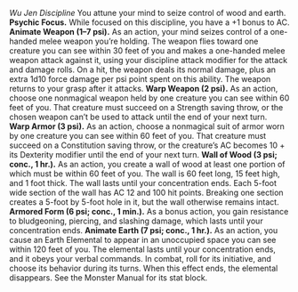 *Wu Jen Discipline*
You attune your mind to seize control of wood and earth.
**Psychic Focus.** While focused on this discipline, you have a +1 bonus to AC.
**Animate Weapon (1–7 psi).** As an action, your mind seizes control of a one-handed melee weapon you’re holding. The weapon flies toward one creature you can see within 30 feet of you and makes a one-handed melee weapon attack against it, using your discipline attack modifier for the attack and damage rolls. On a hit, the weapon deals its normal damage, plus an extra 1d10 force damage per psi point spent on this ability. The weapon returns to your grasp after it attacks.
**Warp Weapon (2 psi).** As an action, choose one nonmagical weapon held by one creature you can see within 60 feet of you. That creature must succeed on a Strength saving throw, or the chosen weapon can’t be used to attack until the end of your next turn.
**Warp Armor (3 psi).** As an action, choose a nonmagical suit of armor worn by one creature you can see within 60 feet of you. That creature must succeed on a Constitution saving throw, or the creature’s AC becomes 10 + its Dexterity modifier until the end of your next turn.
**Wall of Wood (3 psi; conc., 1 hr.).** As an action, you create a wall of wood at least one portion of which must be within 60 feet of you. The wall is 60 feet long, 15 feet high, and 1 foot thick. The wall lasts until your concentration ends. Each 5-foot wide section of the wall has AC 12 and 100 hit points. Breaking one section creates a 5-foot by 5-foot hole in it, but the wall otherwise remains intact.
**Armored Form (6 psi; conc., 1 min.).** As a bonus action, you gain resistance to bludgeoning, piercing, and slashing damage, which lasts until your concentration ends.
**Animate Earth (7 psi; conc., 1 hr.).** As an action, you cause an Earth Elemental to appear in an unoccupied space you can see within 120 feet of you. The elemental lasts until your concentration ends, and it obeys your verbal commands. In combat, roll for its initiative, and choose its behavior during its turns. When this effect ends, the elemental disappears. See the Monster Manual for its stat block.